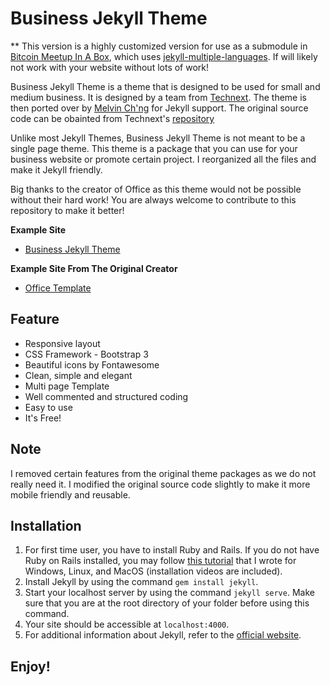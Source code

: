 # Business Jekyll Theme

** This version is a highly customized version for use as a submodule in [Bitcoin Meetup In A Box](https://github.com/max302/bmuiab), which uses [jekyll-multiple-languages](github.com/screeninteraction/jekyll-multiple-languages-plugin). If will likely not work with your website without lots of work!

Business Jekyll Theme is a theme that is designed to be used for small and medium business. It is designed by a team from [Technext](https://github.com/technext/). The theme is then ported over by [Melvin Ch'ng](http://melvinchng.github.io) for Jekyll support. The original source code can be obainted from Technext's [repository](https://github.com/technext/office)

Unlike most Jekyll Themes, Business Jekyll Theme is not meant to be a single page theme. This theme is a package that you can use for your business website or promote certain project. I reorganized all the files and make it Jekyll friendly.

Big thanks to the creator of Office as this theme would not be possible without their hard work! You are always welcome to contribute to this repository to make it better!

**Example Site**
- [Business Jekyll Theme](https://business-jekyll-theme.github.io)

**Example Site From The Original Creator**
- [Office Template](http://demo.themewagon.com/preview/office-responsive-multipage-bootstrap-template)

## Feature
- Responsive layout
- CSS Framework - Bootstrap 3
- Beautiful icons by Fontawesome
- Clean, simple and elegant
- Multi page Template
- Well commented and structured coding
- Easy to use
- It's Free!

## Note
I removed certain features from the original theme packages as we do not really need it. I modified the original source code slightly to make it more mobile friendly and reusable.

## Installation
1. For first time user, you have to install Ruby and Rails. If you do not have Ruby on Rails installed, you may follow [this tutorial](http://melvinchng.github.io/rails/RubyOnRailsInstallation.html) that I wrote for Windows, Linux, and MacOS (installation videos are included).
2. Install Jekyll by using the command `gem install jekyll`.
3. Start your localhost server by using the command `jekyll serve`. Make sure that you are at the root directory of your folder before using this command.
4. Your site should be accessible at `localhost:4000`.
5. For additional information about Jekyll, refer to the [official website](http://jekyllrb.com/).

## Enjoy!

